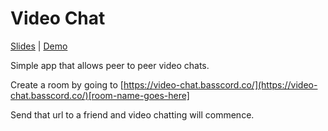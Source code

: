 # Video Chat

[Slides](http://slides.com/basscord/webrtc-video-streaming/) | [Demo](https://video-chat.basscord.co/your-clever-room-name)

Simple app that allows peer to peer video chats.

Create a room by going to [https://video-chat.basscord.co/](https://video-chat.basscord.co/)[room-name-goes-here]

Send that url to a friend and video chatting will commence.
